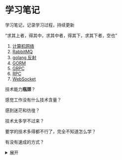 # 学习笔记
学习笔记，记录学习过程，持续更新

“求其上者，得其中，求其中者，得其下，求其下者，空也”

1. [计算机网络](./computer_network/README.md)
2. [RabbitMQ](./go-rabbitmq/README.md)
3. [golang 反射](./go-reflect/README.md)
4. [GORM](./gorm/READEM.md)
5. [GRPC](./grpc/README.md)
6. [RPC](./rpc/README.md)
6. [WebSocket](./websocket/README.md)

技术能力**瓶颈**？

感觉工作没有什么技术含量？

感到迷茫和彷徨？ 

技术太多学不过来？

要学的技术多得都不行了，完全不知道怎么学？

有没有速成的方式？

<details>
<summary>展开</summary>
...
</details>